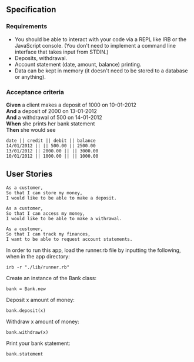 ## Specification

### Requirements

* You should be able to interact with your code via a REPL like IRB or the JavaScript console.  (You don't need to implement a command line interface that takes input from STDIN.)
* Deposits, withdrawal.
* Account statement (date, amount, balance) printing.
* Data can be kept in memory (it doesn't need to be stored to a database or anything).

### Acceptance criteria

**Given** a client makes a deposit of 1000 on 10-01-2012  
**And** a deposit of 2000 on 13-01-2012  
**And** a withdrawal of 500 on 14-01-2012  
**When** she prints her bank statement  
**Then** she would see

```
date || credit || debit || balance
14/01/2012 || || 500.00 || 2500.00
13/01/2012 || 2000.00 || || 3000.00
10/01/2012 || 1000.00 || || 1000.00
```

## User Stories

```
As a customer,
So that I can store my money,
I would like to be able to make a deposit.

As a customer,
So that I can access my money,
I would like to be able to make a withrawal.

As a customer,
So that I can track my finances,
I want to be able to request account statements.
```

In order to run this app, load the runner.rb file by inputting the following, when in the app directory:
```
irb -r "./lib/runner.rb"
```
Create an instance of the Bank class:
```
bank = Bank.new
```
Deposit x amount of money:
```
bank.deposit(x)
```
Withdraw x amount of money:
```
bank.withdraw(x)
```
Print your bank statement:
```
bank.statement
```